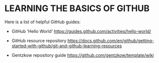 # LEARNING THE BASICS OF GITHUB 
Here is a list of helpful GitHub guides:

* GitHub 'Hello World' <https://guides.github.com/activities/hello-world/>

* GitHub resource repository <https://docs.github.com/en/github/getting-started-with-github/git-and-github-learning-resources>

* Gentzkow repository guide <https://github.com/gentzkow/template/wiki>

